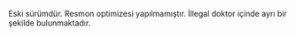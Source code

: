 Eski sürümdür.
Resmon optimizesi yapılmamıştır.
İllegal doktor içinde ayrı bir şekilde bulunmaktadır.

